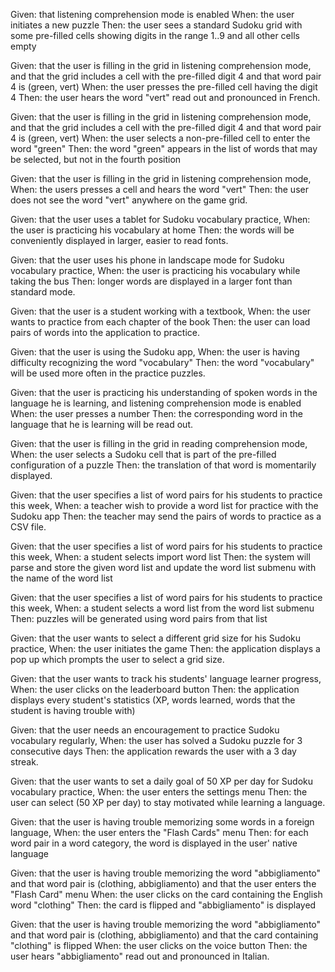 Given: that listening comprehension mode is enabled
When: the user initiates a new puzzle
Then: the user sees a standard Sudoku grid with some pre-filled cells showing digits in the range 1..9 and all other cells empty

Given: that the user is filling in the grid in listening comprehension mode,
and that the grid includes a cell with the pre-filled digit 4
and that word pair 4 is (green, vert)
When: the user presses the pre-filled cell having the digit 4
Then: the user hears the word "vert" read out and pronounced in French.

Given: that the user is filling in the grid in listening comprehension mode,
and that the grid includes a cell with the pre-filled digit 4
and that word pair 4 is (green, vert)
When: the user selects a non-pre-filled cell to enter the word "green"
Then: the word "green" appears in the list of words that may be selected, but not in the fourth position

Given: that the user is filling in the grid in listening comprehension mode,
When: the users presses a cell and hears the word "vert"
Then: the user does not see the word "vert" anywhere on the game grid.

Given: that the user uses a tablet for Sudoku vocabulary practice,
When: the user is practicing his vocabulary at home
Then: the words will be conveniently displayed in larger, easier to read fonts.

Given: that the user uses his phone in landscape mode for Sudoku vocabulary practice,
When: the user is practicing his vocabulary while taking the bus
Then: longer words are displayed in a larger font than standard mode.

Given: that the user is a student working with a textbook,
When: the user wants to practice from each chapter of the book
Then: the user can load pairs of words into the application to practice.

Given: that the user is using the Sudoku app,
When: the user is having difficulty recognizing the word "vocabulary"
Then: the word "vocabulary" will be used more often in the practice puzzles.

Given: that the user is practicing his understanding of spoken words in the language he is learning,
and listening comprehension mode is enabled
When: the user presses a number
Then: the corresponding word in the language that he is learning will be read out.

Given: that the user is filling in the grid in reading comprehension mode,
When: the user selects a Sudoku cell that is part of the pre-filled configuration of a puzzle
Then: the translation of that word is momentarily displayed.

Given: that the user specifies a list of word pairs for his students to practice this week,
When: a teacher wish to provide a word list for practice with the Sudoku app
Then: the teacher may send the pairs of words to practice as a CSV file.

Given: that the user specifies a list of word pairs for his students to practice this week,
When: a student selects import word list
Then: the system will parse and store the given word list and update the word list submenu with the name of the word list

Given: that the user specifies a list of word pairs for his students to practice this week,
When: a student selects a word list from the word list submenu
Then: puzzles will be generated using word pairs from that list

Given: that the user wants to select a different grid size for his Sudoku practice,
When: the user initiates the game
Then: the application displays a pop up which prompts the user to select a grid size.

Given: that the user wants to track his students' language learner progress,
When: the user clicks on the leaderboard button
Then: the application displays every student's statistics (XP, words learned, words that the student is having trouble with)

Given: that the user needs an encouragement to practice Sudoku vocabulary regularly,
When: the user has solved a Sudoku puzzle for 3 consecutive days
Then: the application rewards the user with a 3 day streak.

Given: that the user wants to set a daily goal of 50 XP per day for Sudoku vocabulary practice,
When: the user enters the settings menu
Then: the user can select (50 XP per day) to stay motivated while learning a language.

Given: that the user is having trouble memorizing some words in a foreign language,
When: the user enters the "Flash Cards" menu
Then: for each word pair in a word category, the word is displayed in the user' native language

Given: that the user is having trouble memorizing the word "abbigliamento"
and that word pair is (clothing, abbigliamento)
and that the user enters the "Flash Card" menu
When: the user clicks on the card containing the English word "clothing"
Then: the card is flipped and "abbigliamento" is displayed

Given: that the user is having trouble memorizing the word "abbigliamento"
and that word pair is (clothing, abbigliamento)
and that the card containing "clothing" is flipped
When: the user clicks on the voice button
Then: the user hears "abbigliamento" read out and pronounced in Italian.
